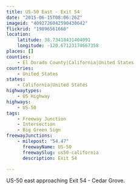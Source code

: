 ```yaml
---
title: US-50 East - Exit 54
date: "2015-06-15T08:06:26Z"
imageid: "4092726042590430642"
flickrid: "19896561660"
location:
    latitude: 38.73418431404091
    longitude: -120.67123174667358
places: []
counties:
    - El Dorado County|California|United States
countries:
    - United States
states:
    - California|United States
highwaytypes:
    - US Highway
highways:
    - US-50
tags:
    - Freeway Junction
    - Intersection
    - Big Green Sign
freewayJunctions:
    - milepost: "54.47"
      freewayName: US-50
      freewaySlug: us50-california
      description: Exit 54

---
```

US-50 east approaching Exit 54 - Cedar Grove.